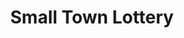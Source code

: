 ---
title: "Small Town Lottery"
url: /davao-city/small-town-lottery-gold-street-2/
shop: lottery
---